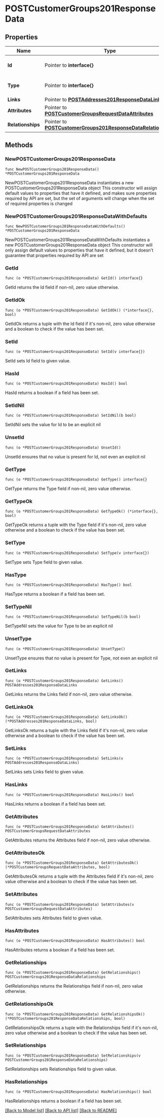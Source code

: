 # POSTCustomerGroups201ResponseData

## Properties

Name | Type | Description | Notes
------------ | ------------- | ------------- | -------------
**Id** | Pointer to **interface{}** | The resource&#39;s id | [optional] 
**Type** | Pointer to **interface{}** | The resource&#39;s type | [optional] 
**Links** | Pointer to [**POSTAddresses201ResponseDataLinks**](POSTAddresses201ResponseDataLinks.md) |  | [optional] 
**Attributes** | Pointer to [**POSTCustomerGroupsRequestDataAttributes**](POSTCustomerGroupsRequestDataAttributes.md) |  | [optional] 
**Relationships** | Pointer to [**POSTCustomerGroups201ResponseDataRelationships**](POSTCustomerGroups201ResponseDataRelationships.md) |  | [optional] 

## Methods

### NewPOSTCustomerGroups201ResponseData

`func NewPOSTCustomerGroups201ResponseData() *POSTCustomerGroups201ResponseData`

NewPOSTCustomerGroups201ResponseData instantiates a new POSTCustomerGroups201ResponseData object
This constructor will assign default values to properties that have it defined,
and makes sure properties required by API are set, but the set of arguments
will change when the set of required properties is changed

### NewPOSTCustomerGroups201ResponseDataWithDefaults

`func NewPOSTCustomerGroups201ResponseDataWithDefaults() *POSTCustomerGroups201ResponseData`

NewPOSTCustomerGroups201ResponseDataWithDefaults instantiates a new POSTCustomerGroups201ResponseData object
This constructor will only assign default values to properties that have it defined,
but it doesn't guarantee that properties required by API are set

### GetId

`func (o *POSTCustomerGroups201ResponseData) GetId() interface{}`

GetId returns the Id field if non-nil, zero value otherwise.

### GetIdOk

`func (o *POSTCustomerGroups201ResponseData) GetIdOk() (*interface{}, bool)`

GetIdOk returns a tuple with the Id field if it's non-nil, zero value otherwise
and a boolean to check if the value has been set.

### SetId

`func (o *POSTCustomerGroups201ResponseData) SetId(v interface{})`

SetId sets Id field to given value.

### HasId

`func (o *POSTCustomerGroups201ResponseData) HasId() bool`

HasId returns a boolean if a field has been set.

### SetIdNil

`func (o *POSTCustomerGroups201ResponseData) SetIdNil(b bool)`

 SetIdNil sets the value for Id to be an explicit nil

### UnsetId
`func (o *POSTCustomerGroups201ResponseData) UnsetId()`

UnsetId ensures that no value is present for Id, not even an explicit nil
### GetType

`func (o *POSTCustomerGroups201ResponseData) GetType() interface{}`

GetType returns the Type field if non-nil, zero value otherwise.

### GetTypeOk

`func (o *POSTCustomerGroups201ResponseData) GetTypeOk() (*interface{}, bool)`

GetTypeOk returns a tuple with the Type field if it's non-nil, zero value otherwise
and a boolean to check if the value has been set.

### SetType

`func (o *POSTCustomerGroups201ResponseData) SetType(v interface{})`

SetType sets Type field to given value.

### HasType

`func (o *POSTCustomerGroups201ResponseData) HasType() bool`

HasType returns a boolean if a field has been set.

### SetTypeNil

`func (o *POSTCustomerGroups201ResponseData) SetTypeNil(b bool)`

 SetTypeNil sets the value for Type to be an explicit nil

### UnsetType
`func (o *POSTCustomerGroups201ResponseData) UnsetType()`

UnsetType ensures that no value is present for Type, not even an explicit nil
### GetLinks

`func (o *POSTCustomerGroups201ResponseData) GetLinks() POSTAddresses201ResponseDataLinks`

GetLinks returns the Links field if non-nil, zero value otherwise.

### GetLinksOk

`func (o *POSTCustomerGroups201ResponseData) GetLinksOk() (*POSTAddresses201ResponseDataLinks, bool)`

GetLinksOk returns a tuple with the Links field if it's non-nil, zero value otherwise
and a boolean to check if the value has been set.

### SetLinks

`func (o *POSTCustomerGroups201ResponseData) SetLinks(v POSTAddresses201ResponseDataLinks)`

SetLinks sets Links field to given value.

### HasLinks

`func (o *POSTCustomerGroups201ResponseData) HasLinks() bool`

HasLinks returns a boolean if a field has been set.

### GetAttributes

`func (o *POSTCustomerGroups201ResponseData) GetAttributes() POSTCustomerGroupsRequestDataAttributes`

GetAttributes returns the Attributes field if non-nil, zero value otherwise.

### GetAttributesOk

`func (o *POSTCustomerGroups201ResponseData) GetAttributesOk() (*POSTCustomerGroupsRequestDataAttributes, bool)`

GetAttributesOk returns a tuple with the Attributes field if it's non-nil, zero value otherwise
and a boolean to check if the value has been set.

### SetAttributes

`func (o *POSTCustomerGroups201ResponseData) SetAttributes(v POSTCustomerGroupsRequestDataAttributes)`

SetAttributes sets Attributes field to given value.

### HasAttributes

`func (o *POSTCustomerGroups201ResponseData) HasAttributes() bool`

HasAttributes returns a boolean if a field has been set.

### GetRelationships

`func (o *POSTCustomerGroups201ResponseData) GetRelationships() POSTCustomerGroups201ResponseDataRelationships`

GetRelationships returns the Relationships field if non-nil, zero value otherwise.

### GetRelationshipsOk

`func (o *POSTCustomerGroups201ResponseData) GetRelationshipsOk() (*POSTCustomerGroups201ResponseDataRelationships, bool)`

GetRelationshipsOk returns a tuple with the Relationships field if it's non-nil, zero value otherwise
and a boolean to check if the value has been set.

### SetRelationships

`func (o *POSTCustomerGroups201ResponseData) SetRelationships(v POSTCustomerGroups201ResponseDataRelationships)`

SetRelationships sets Relationships field to given value.

### HasRelationships

`func (o *POSTCustomerGroups201ResponseData) HasRelationships() bool`

HasRelationships returns a boolean if a field has been set.


[[Back to Model list]](../README.md#documentation-for-models) [[Back to API list]](../README.md#documentation-for-api-endpoints) [[Back to README]](../README.md)


